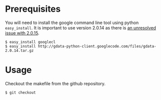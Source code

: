 Prerequisites
=============

You will need to install the google command line tool using python `easy_install`.  It is important to use version 2.0.14 as there is [an unresolved issue with 2.0.15](http://code.google.com/p/googlecl/issues/detail?id=449).

    $ easy_install googlecl
	$ easy_install http://gdata-python-client.googlecode.com/files/gdata-2.0.14.tar.gz

Usage
=====
Checkout the makefile from the github repository.


	$ git checkout 
